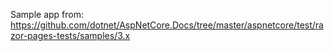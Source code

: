 Sample app from: https://github.com/dotnet/AspNetCore.Docs/tree/master/aspnetcore/test/razor-pages-tests/samples/3.x 
